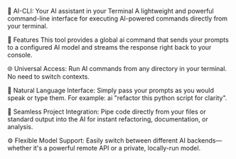 🤖 AI-CLI: Your AI assistant in your Terminal
A lightweight and powerful command-line interface for executing AI-powered commands directly from your terminal.

🚀 Features
This tool provides a global ai command that sends your prompts to a configured AI model and streams the response right back to your console.

🌐 Universal Access: Run AI commands from any directory in your terminal. No need to switch contexts.

💬 Natural Language Interface: Simply pass your prompts as you would speak or type them. For example: ai "refactor this python script for clarity".

🐍 Seamless Project Integration: Pipe code directly from your files or standard output into the AI for instant refactoring, documentation, or analysis.

⚙️ Flexible Model Support: Easily switch between different AI backends—whether it's a powerful remote API or a private, locally-run model.
